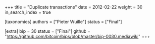 +++
title = "Duplicate transactions"
date = 2012-02-22
weight = 30
in_search_index = true

[taxonomies]
authors = ["Pieter Wuille"]
status = ["Final"]

[extra]
bip = 30
status = ["Final"]
github = "https://github.com/bitcoin/bips/blob/master/bip-0030.mediawiki"
+++

